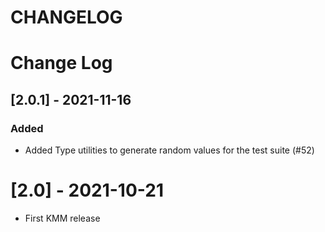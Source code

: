 # CHANGELOG

# Change Log

## [2.0.1] - 2021-11-16
### Added
- Added Type utilities to generate random values for the test suite (#52)


# [2.0] - 2021-10-21
- First KMM release

